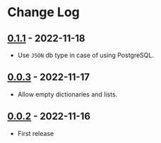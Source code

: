 # Change Log

## [0.1.1](https://github.com/dldevinc/paper-jsoneditor/tree/v0.1.1) - 2022-11-18

-   Use `JSON` db type in case of using PostgreSQL.

## [0.0.3](https://github.com/dldevinc/paper-jsoneditor/tree/v0.0.3) - 2022-11-17

-   Allow empty dictionaries and lists.

## [0.0.2](https://github.com/dldevinc/paper-jsoneditor/tree/v0.0.2) - 2022-11-16

-   First release
